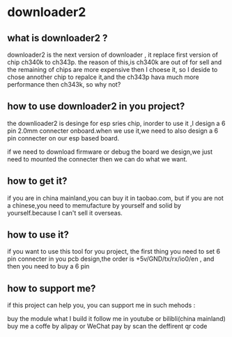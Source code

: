 # downloader2

## what is downloader2 ?
downloader2 is the next version of downloader , it replace first version of chip ch340k to ch343p. the reason of this,is ch340k are out of for sell and the remaining of chips are more expensive then I choese it, so I deside to chose annother chip to repalce it,and the ch343p hava much more performance then ch343k, so why not?

## how to use downloader2 in you project?
the downlioader2 is desinge for esp sries chip, inorder to use it ,I design a 6 pin 2.0mm connecter onboard.when we use it,we need to also design a 6 pin connecter on our esp based board.

if we need to download firmware or debug the board we design,we just need to mounted the connecter then we can do what we want.

## how to get it?
if you are in china mainland,you can buy it in taobao.com, but if you are not a chinese,you need to memufacture  by yourself and solid  by yourself.because I can't sell it overseas.

## how to use it?

if you want to use this tool for you project, the first thing you need to set 6 pin connecter in you pcb design,the order is +5v/GND/tx/rx/io0/en , and then you need to buy a 6 pin 


## how to support me?
if this project can help you, you can support me in such mehods :

buy the module what I build it
follow me in youtube or bilibli(china mainland)
buy me a coffe by alipay or WeChat pay by scan the deffirent qr code
